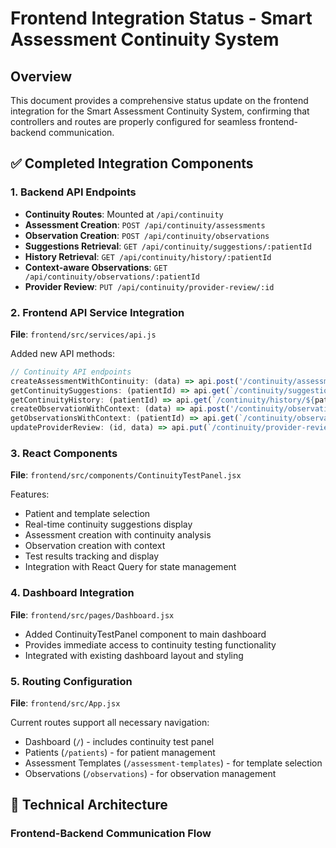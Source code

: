 # Frontend Integration Status - Smart Assessment Continuity System

## Overview
This document provides a comprehensive status update on the frontend integration for the Smart Assessment Continuity System, confirming that controllers and routes are properly configured for seamless frontend-backend communication.

## ✅ Completed Integration Components

### 1. Backend API Endpoints
- **Continuity Routes**: Mounted at `/api/continuity`
- **Assessment Creation**: `POST /api/continuity/assessments`
- **Observation Creation**: `POST /api/continuity/observations`
- **Suggestions Retrieval**: `GET /api/continuity/suggestions/:patientId`
- **History Retrieval**: `GET /api/continuity/history/:patientId`
- **Context-aware Observations**: `GET /api/continuity/observations/:patientId`
- **Provider Review**: `PUT /api/continuity/provider-review/:id`

### 2. Frontend API Service Integration
**File**: `frontend/src/services/api.js`

Added new API methods:
```javascript
// Continuity API endpoints
createAssessmentWithContinuity: (data) => api.post('/continuity/assessments', data),
getContinuitySuggestions: (patientId) => api.get(`/continuity/suggestions/${patientId}`),
getContinuityHistory: (patientId) => api.get(`/continuity/history/${patientId}`),
createObservationWithContext: (data) => api.post('/continuity/observations', data),
getObservationsWithContext: (patientId) => api.get(`/continuity/observations/${patientId}`),
updateProviderReview: (id, data) => api.put(`/continuity/provider-review/${id}`, data)
```

### 3. React Components
**File**: `frontend/src/components/ContinuityTestPanel.jsx`

Features:
- Patient and template selection
- Real-time continuity suggestions display
- Assessment creation with continuity analysis
- Observation creation with context
- Test results tracking and display
- Integration with React Query for state management

### 4. Dashboard Integration
**File**: `frontend/src/pages/Dashboard.jsx`

- Added ContinuityTestPanel component to main dashboard
- Provides immediate access to continuity testing functionality
- Integrated with existing dashboard layout and styling

### 5. Routing Configuration
**File**: `frontend/src/App.jsx`

Current routes support all necessary navigation:
- Dashboard (`/`) - includes continuity test panel
- Patients (`/patients`) - for patient management
- Assessment Templates (`/assessment-templates`) - for template selection
- Observations (`/observations`) - for observation management

## 🔧 Technical Architecture

### Frontend-Backend Communication Flow